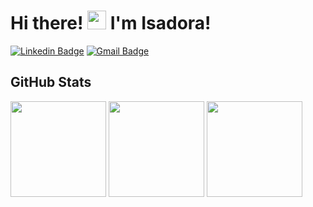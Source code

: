 # Hi there! <img src = "https://raw.githubusercontent.com/MartinHeinz/MartinHeinz/master/wave.gif" width = 30px> I'm Isadora! 

[![Linkedin Badge](https://img.shields.io/badge/-Isadora%20Garcia-776894?style=flat-square&logo=Linkedin&logoColor=white&link=https://www.linkedin.com/in/isadora-garcia-almeida/)](https://www.linkedin.com/in/isadora-garcia-almeida/) 
[![Gmail Badge](https://img.shields.io/badge/-isadoragarciaalmeidasilva7450@gmail.com-776894?style=flat-square&logo=Gmail&logoColor=white&link=mailto:isadoragarciaalmeidasilva7450@gmail.com)](mailto:isadoragarciaalmeidasilva7450@gmail.com)

## GitHub Stats

<div>
<img loading="lazy" height="153em" src="https://github-readme-stats.vercel.app/api/?username=isagarci4&show_icons=true&include_all_commits=true&theme=dracula&hide_border=true&hide=issues,contribs&bg_color=00000000""/>
<img loading="lazy" height="153em" src="https://github-readme-stats.vercel.app/api/top-langs/?username=isagarci4&layout=compact&langs_count=5&theme=dracula&hide_border=true&bg_color=00000000"/>
<img loading="lazy" height="153em" src="http://github-readme-streak-stats.herokuapp.com/?user=isagarci4&theme=dracula&hide_border=true&background=FFFFFF00">
</div>
  